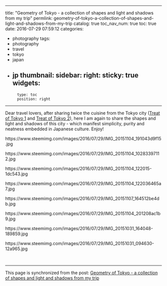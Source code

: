
---
title: "Geometry of Tokyo - a collection of shapes and light and shadows from my trip"
permlink: geometry-of-tokyo-a-collection-of-shapes-and-light-and-shadows-from-my-trip
catalog: true
toc_nav_num: true
toc: true
date: 2016-07-29 07:59:12
categories:
- photography
tags:
- photography
- travel
- tokyo
- japan
- jp
thumbnail: 
sidebar:
    right:
        sticky: true
widgets:
    -
        type: toc
        position: right
---


<p>Dear travel lovers, after sharing twice the cuisine from the Tokyo city (<a href="https://steemit.com/cuisine/@deanliu/treat-of-tokyo-a-collection-of-cuisine-from-a-trip-in-2015-winter">Treat of Tokyo 1</a> and <a href="https://steemit.com/cuisine/@deanliu/treat-of-tokyo-2-a-collection-of-cuisine-see-what-the-city-can-offer-you">Treat of Tokyo 2</a>), here I am again to share the shapes and light and shadows of this city - which manifest simplicity, purity and neatness embedded in Japanese culture. Enjoy!</p>
<p>https://www.steemimg.com/images/2016/07/29/IMG_20151104_191043d9f15.jpg</p>
<p>https://www.steemimg.com/images/2016/07/29/IMG_20151104_10283397112.jpg</p>
<p>https://www.steemimg.com/images/2016/07/29/IMG_20151104_122015-1dc543.jpg</p>
<p>https://www.steemimg.com/images/2016/07/29/IMG_20151104_122036465a7.jpg</p>
<p>https://www.steemimg.com/images/2016/07/29/IMG_20151107_164512be4db.jpg</p>
<p>https://www.steemimg.com/images/2016/07/29/IMG_20151104_201208ac1b9.jpg</p>
<p>https://www.steemimg.com/images/2016/07/29/IMG_20151031_164048-189859.jpg</p>
<p>https://www.steemimg.com/images/2016/07/29/IMG_20151031_094630-12a965.jpg</p>
<p><br /></p>

- - -

This page is synchronized from the post: [Geometry of Tokyo - a collection of shapes and light and shadows from my trip](https://steemit.com/@deanliu/geometry-of-tokyo-a-collection-of-shapes-and-light-and-shadows-from-my-trip)

